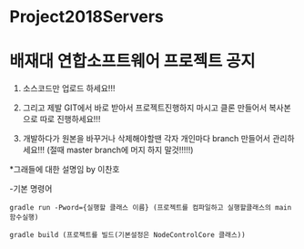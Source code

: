 # Project2018Servers

<h1>배재대 연합소프트웨어 프로젝트 공지</h1>

1. 소스코드만 업로드 하세요!!!

2. 그리고 제발 GIT에서 바로 받아서 프로젝트진행하지 마시고 클론 만들어서 복사본으로 따로 진행하세요!!!

3. 개발하다가 원본을 바꾸거나 삭제해야할땐 각자 개인마다 branch 만들어서 관리하세요!!! (절때 master branch에 머지 하지 말것!!!!!)

*그래들에 대한 설명임 by 이찬호

-기본 명령어

    gradle run -Pword={실행할 클래스 이름} (프로젝트를 컴파일하고 실행할클래스의 main 함수실행)   

    gradle build (프로젝트를 빌드(기본설정은 NodeControlCore 클래스))
